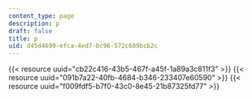 ```yaml
---
content_type: page
description: p
draft: false
title: p
uid: d45d4699-efca-4ed7-bc96-572c689bcb2c
---
```

{{< resource uuid="cb22c416-43b5-467f-a45f-1a89a3c811f3" >}}
{{< resource uuid="091b7a22-40fb-4684-b346-233407e60590" >}}
{{< resource uuid="f009fdf5-b7f0-43c0-8e45-21b87325fd77" >}}